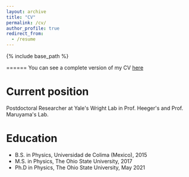 ```yaml
---
layout: archive
title: "CV"
permalink: /cv/
author_profile: true
redirect_from:
  - /resume
---
```


{% include base_path %}

======
You can see a complete version of my CV [here](https://github.com/toej93/toej93.github.io/blob/master/files/CV_JTorres.pdf)

Current position
======
Postdoctoral Researcher at Yale's Wright Lab in Prof. Heeger's and Prof. Maruyama's Lab.

Education
======
* B.S. in Physics, Universidad de Colima (Mexico), 2015
* M.S. in Physics, The Ohio State University, 2017
* Ph.D in Physics, The Ohio State University, May 2021

